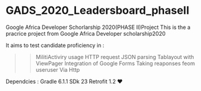 # GADS_2020_Leadersboard_phaseII
Google Africa Developer Schorlarship 2020(PHASE II)Project
This is the a pracrice project from Google Africa Developer scholarship2020


It aims to test candidate proficiency in :
>>MilitiActiviry usage
>>HTTP request 
>>JSON parsing 
>>Tablayout with ViewPager
>>Integration of Google Forms
>>Taking reaponses feom useruser Via Http

Dependcies :
Gradle 6.1.1
SDk 23
Retrofit 1.2
❤
